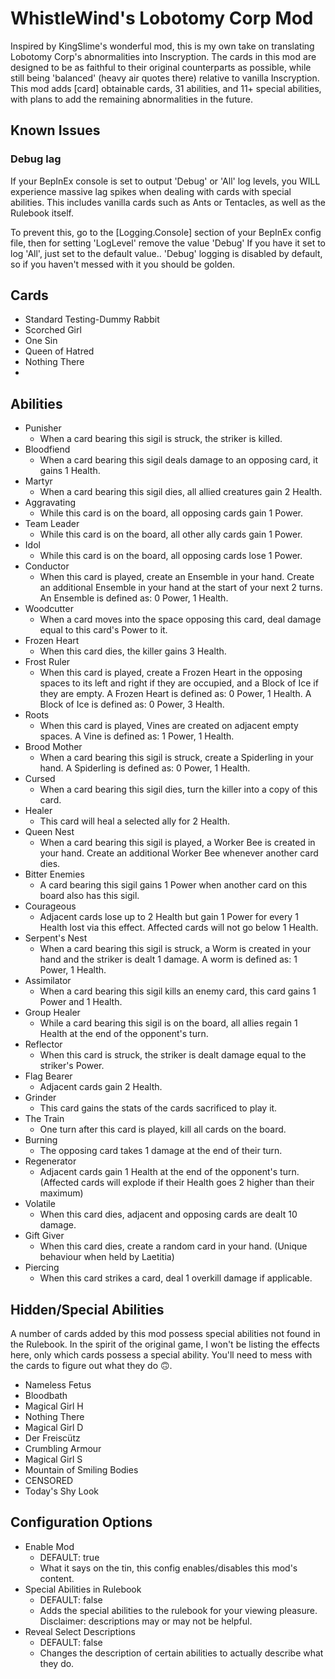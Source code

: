 # WhistleWind's Lobotomy Corp Mod
Inspired by KingSlime's wonderful mod, this is my own take on translating Lobotomy Corp's abnormalities into Inscryption.
The cards in this mod are designed to be as faithful to their original counterparts as possible, while still being 'balanced' (heavy air quotes there) relative to vanilla Inscryption.
This mod adds [card] obtainable cards, 31 abilities, and 11+ special abilities, with plans to add the remaining abnormalities in the future.

## Known Issues
### Debug lag
If your BepInEx console is set to output 'Debug' or 'All' log levels, you WILL experience massive lag spikes when dealing with cards with special abilities.
This includes vanilla cards such as Ants or Tentacles, as well as the Rulebook itself.

To prevent this, go to the [Logging.Console] section of your BepInEx config file, then for setting 'LogLevel' remove the value 'Debug' If you have it set to log 'All', just set to the default value..
'Debug' logging is disabled by default, so if you haven't messed with it you should be golden.


## Cards
* Standard Testing-Dummy Rabbit
* Scorched Girl
* One Sin
* Queen of Hatred
* Nothing There
* 

## Abilities
* Punisher
  * When a card bearing this sigil is struck, the striker is killed.
* Bloodfiend
  * When a card bearing this sigil deals damage to an opposing card, it gains 1 Health.
* Martyr
  * When a card bearing this sigil dies, all allied creatures gain 2 Health.
* Aggravating
  * While this card is on the board, all opposing cards gain 1 Power.
* Team Leader
  * While this card is on the board, all other ally cards gain 1 Power.
* Idol
  * While this card is on the board, all opposing cards lose 1 Power.
* Conductor
  * When this card is played, create an Ensemble in your hand. Create an additional Ensemble in your hand at the start of your next 2 turns. An Ensemble is defined as: 0 Power, 1 Health.
* Woodcutter
  * When a card moves into the space opposing this card, deal damage equal to this card's Power to it.
* Frozen Heart
  * When this card dies, the killer gains 3 Health.
* Frost Ruler
  * When this card is played, create a Frozen Heart in the opposing spaces to its left and right if they are occupied, and a Block of Ice if they are empty. A Frozen Heart is defined as: 0 Power, 1 Health. A Block of Ice is defined as: 0 Power, 3 Health.
* Roots
  * When this card is played, Vines are created on adjacent empty spaces. A Vine is defined as: 1 Power, 1 Health.
* Brood Mother
  * When a card bearing this sigil is struck, create a Spiderling in your hand. A Spiderling is defined as: 0 Power, 1 Health.
* Cursed
  * When a card bearing this sigil dies, turn the killer into a copy of this card.
* Healer
  * This card will heal a selected ally for 2 Health.
* Queen Nest
  * When a card bearing this sigil is played, a Worker Bee is created in your hand. Create an additional Worker Bee whenever another card dies.
* Bitter Enemies
  * A card bearing this sigil gains 1 Power when another card on this board also has this sigil.
* Courageous
  * Adjacent cards lose up to 2 Health but gain 1 Power for every 1 Health lost via this effect. Affected cards will not go below 1 Health.
* Serpent's Nest
  * When a card bearing this sigil is struck, a Worm is created in your hand and the striker is dealt 1 damage. A worm is defined as: 1 Power, 1 Health.
* Assimilator
  * When a card bearing this sigil kills an enemy card, this card gains 1 Power and 1 Health.
* Group Healer
  * While a card bearing this sigil is on the board, all allies regain 1 Health at the end of the opponent's turn.
* Reflector
  * When this card is struck, the striker is dealt damage equal to the striker's Power.
* Flag Bearer
  * Adjacent cards gain 2 Health.
* Grinder
  * This card gains the stats of the cards sacrificed to play it.
* The Train
  * One turn after this card is played, kill all cards on the board.
* Burning
  * The opposing card takes 1 damage at the end of their turn.
* Regenerator
  * Adjacent cards gain 1 Health at the end of the opponent's turn. (Affected cards will explode if their Health goes 2 higher than their maximum)
* Volatile
  * When this card dies, adjacent and opposing cards are dealt 10 damage.
* Gift Giver
  * When this card dies, create a random card in your hand. (Unique behaviour when held by Laetitia)
* Piercing
  * When this card strikes a card, deal 1 overkill damage if applicable.

## Hidden/Special Abilities
A number of cards added by this mod possess special abilities not found in the Rulebook.
In the spirit of the original game, I won't be listing the effects here, only which cards possess a special ability. You'll need to mess with the cards to figure out what they do 🙃.

* Nameless Fetus
* Bloodbath
* Magical Girl H
* Nothing There
* Magical Girl D
* Der Freiscütz
* Crumbling Armour
* Magical Girl S
* Mountain of Smiling Bodies
* CENSORED
* Today's Shy Look

## Configuration Options
* Enable Mod
  * DEFAULT: true
  * What it says on the tin, this config enables/disables this mod's content.
* Special Abilities in Rulebook
  * DEFAULT: false
  * Adds the special abilities to the rulebook for your viewing pleasure. Disclaimer: descriptions may or may not be helpful.
* Reveal Select Descriptions
  * DEFAULT: false
  * Changes the description of certain abilities to actually describe what they do.
